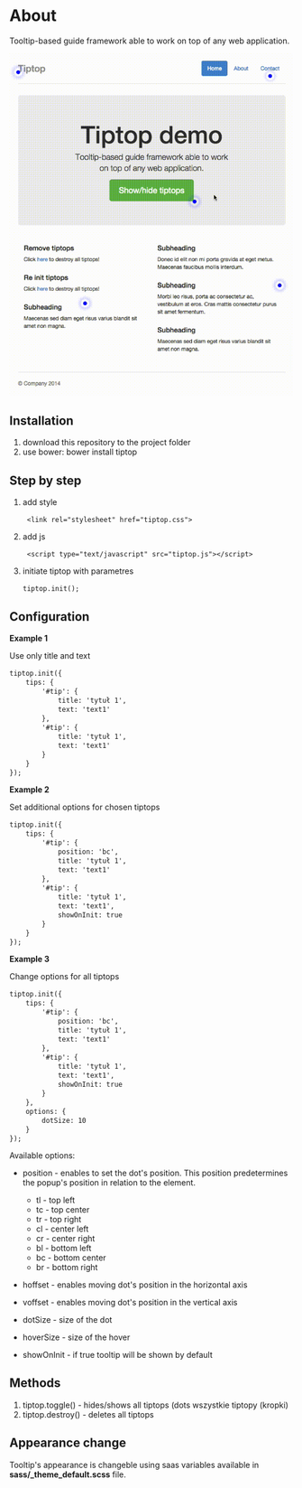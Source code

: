 # About

Tooltip-based guide framework able to work on top of any web application.

![center](https://raw.githubusercontent.com/lemondemon/tiptop/master/tiptop.gif)

## Installation


1. download this repository to the project folder 
1. use bower: bower install tiptop 


## Step by step


1. add style 

		<link rel="stylesheet" href="tiptop.css">

2. add js

		<script type="text/javascript" src="tiptop.js"></script>

3.  initiate tiptop with parametres

		tiptop.init();

## Configuration

**Example 1**

Use only title and text

	tiptop.init({
		tips: {
			'#tip': {
				title: 'tytuł 1',
				text: 'text1'
			},
			'#tip': {
				title: 'tytuł 1',
				text: 'text1'
			}
		}
	});
	
**Example 2** 

Set additional options for chosen tiptops 


	tiptop.init({
		tips: {
			'#tip': {
				position: 'bc',
				title: 'tytuł 1',
				text: 'text1'
			},
			'#tip': {
				title: 'tytuł 1',
				text: 'text1',
				showOnInit: true
			}
		}
	});
	
**Example 3**

Change options for all tiptops 


	tiptop.init({
		tips: {
			'#tip': {
				position: 'bc',
				title: 'tytuł 1',
				text: 'text1'
			},
			'#tip': {
				title: 'tytuł 1',
				text: 'text1',
				showOnInit: true
			}
		},
		options: {
			dotSize: 10
		}
	});


Available options:

* position - enables to set the dot's position. This position predetermines the popup's position in relation to the element. 
	* tl - top left
	* tc - top center
	* tr - top right
	* cl - center left
	* cr - center right
	* bl - bottom left
	* bc - bottom center
	* br - bottom right

* hoffset - enables moving dot's position in the horizontal axis 
* voffset - enables moving dot's position in the vertical axis 
* dotSize - size of the dot
* hoverSize - size of the hover 
* showOnInit - if true tooltip will be shown by default 



## Methods

1. tiptop.toggle() - hides/shows all tiptops (dots wszystkie tiptopy (kropki)
2. tiptop.destroy() - deletes all tiptops

## Appearance change

Tooltip's appearance is changeble using saas variables available in **sass/_theme_default.scss** file.